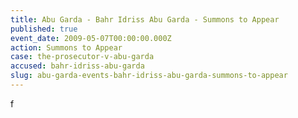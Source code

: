 ```yaml
---
title: Abu Garda - Bahr Idriss Abu Garda - Summons to Appear
published: true
event_date: 2009-05-07T00:00:00.000Z
action: Summons to Appear
case: the-prosecutor-v-abu-garda
accused: bahr-idriss-abu-garda
slug: abu-garda-events-bahr-idriss-abu-garda-summons-to-appear
---
```



f